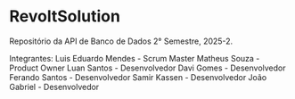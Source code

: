 # RevoltSolution
Repositório da API de Banco de Dados 2° Semestre, 2025-2.

Integrantes:
Luis Eduardo Mendes - Scrum Master
Matheus Souza - Product Owner
Luan Santos - Desenvolvedor
Davi Gomes - Desenvolvedor
Ferando Santos - Desenvolvedor
Samir Kassen - Desenvolvedor
João Gabriel - Desenvolvedor
